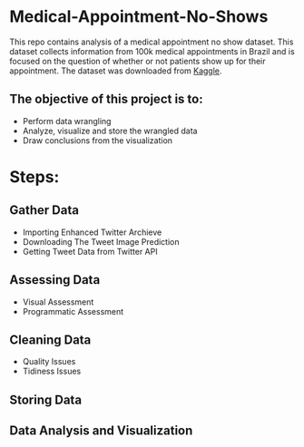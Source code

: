 # Medical-Appointment-No-Shows
This repo contains analysis of a medical appointment no show dataset. This dataset collects information from 100k medical appointments in Brazil and is focused on the question of whether or not patients show up for their appointment. The dataset was downloaded from [Kaggle](https://www.kaggle.com/datasets/joniarroba/noshowappointments).


## The objective of this project is to:
* Perform data wrangling
* Analyze, visualize and store the wrangled data
* Draw conclusions from the visualization


# Steps:

## Gather Data
* Importing Enhanced Twitter Archieve
* Downloading The Tweet Image Prediction
* Getting Tweet Data from Twitter API

## Assessing Data
* Visual Assessment
* Programmatic Assessment

## Cleaning Data
* Quality Issues
* Tidiness Issues

## Storing Data

## Data Analysis and Visualization
